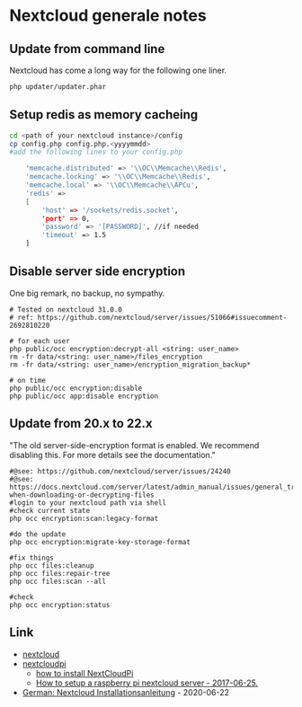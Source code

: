 # Nextcloud generale notes

## Update from command line

Nextcloud has come a long way for the following one liner.

```bash
php updater/updater.phar
```

## Setup redis as memory cacheing

```bash
cd <path of your nextcloud instance>/config
cp config.php config.php.<yyyymmdd>
#add the following lines to your config.php

    'memcache.distributed' => '\\OC\\Memcache\\Redis',
    'memcache.locking' => '\\OC\\Memcache\\Redis',
    'memcache.local' => '\\OC\\Memcache\\APCu',
    'redis' =>
    [
        'host' => '/sockets/redis.socket',
        'port' => 0,
        'password' => '[PASSWORD]', //if needed
        'timeout' => 1.5
    ]
```

## Disable server side encryption

One big remark, no backup, no sympathy.

```
# Tested on nextcloud 31.0.0
# ref: https://github.com/nextcloud/server/issues/51066#issuecomment-2692810220

# for each user
php public/occ encryption:decrypt-all <string: user_name>
rm -fr data/<string: user_name>/files_encryption
rm -fr data/<string: user_name>/encryption_migration_backup*

# on time
php public/occ encryption:disable
php public/occ app:disable encryption
```

## Update from 20.x to 22.x

"The old server-side-encryption format is enabled. We recommend disabling this. For more details see the documentation."

```
#@see: https://github.com/nextcloud/server/issues/24240
#@see: https://docs.nextcloud.com/server/latest/admin_manual/issues/general_troubleshooting.html#problems-when-downloading-or-decrypting-files
#login to your nextcloud path via shell
#check current state
php occ encryption:scan:legacy-format

#do the update
php occ encryption:migrate-key-storage-format

#fix things
php occ files:cleanup
php occ files:repair-tree
php occ files:scan --all

#check
php occ encryption:status
```

## Link

* [nextcloud](https://nextcloud.com/)
* [nextcloudpi](https://ownyourbits.com/nextcloudpi/)
    * [how to install NextCloudPi](https://github.com/nextcloud/nextcloudpi/wiki/How-to-install-NextCloudPi)
    * [How to setup a raspberry pi nextcloud server - 2017-06-25.](https://pimylifeup.com/raspberry-pi-nextcloud-server/)
* [German: Nextcloud Installationsanleitung](https://www.c-rieger.de/nextcloud-installationsanleitung/) - 2020-06-22

